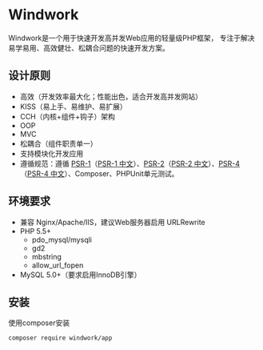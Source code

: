 Windwork
===============
Windwork是一个用于快速开发高并发Web应用的轻量级PHP框架， 专注于解决易学易用、高效健壮、松耦合问题的快速开发方案。

## 设计原则
 * 高效（开发效率最大化；性能出色，适合开发高并发网站）
 * KISS（易上手、易维护、易扩展）
 * CCH（内核+组件+钩子）架构
 * OOP
 * MVC
 * 松耦合（组件职责单一）
 * 支持模块化开发应用
 * 遵循规范：遵循 [PSR-1](https://github.com/php-fig/fig-standards/blob/master/accepted/PSR-1-basic-coding-standard.md)（[PSR-1 中文](https://github.com/PizzaLiu/PHP-FIG/blob/master/PSR-1-basic-coding-standard-cn.md)）、[PSR-2](https://github.com/php-fig/fig-standards/blob/master/accepted/PSR-2-coding-style-guide.md)（[PSR-2 中文](https://github.com/PizzaLiu/PHP-FIG/blob/master/PSR-2-coding-style-guide-cn.md)）、[PSR-4](https://github.com/php-fig/fig-standards/blob/master/accepted/PSR-4-autoloader.md)（[PSR-4 中文](https://github.com/PizzaLiu/PHP-FIG/blob/master/PSR-4-autoloader-cn.md)）、Composer、PHPUnit单元测试。


## 环境要求
* 兼容 Nginx/Apache/IIS，建议Web服务器启用 URLRewrite
* PHP 5.5+
  - pdo_mysql/mysqli
  - gd2
  - mbstring
  - allow_url_fopen
* MySQL 5.0+（要求启用InnoDB引擎）

## 安装
使用composer安装
```
composer require windwork/app
```
